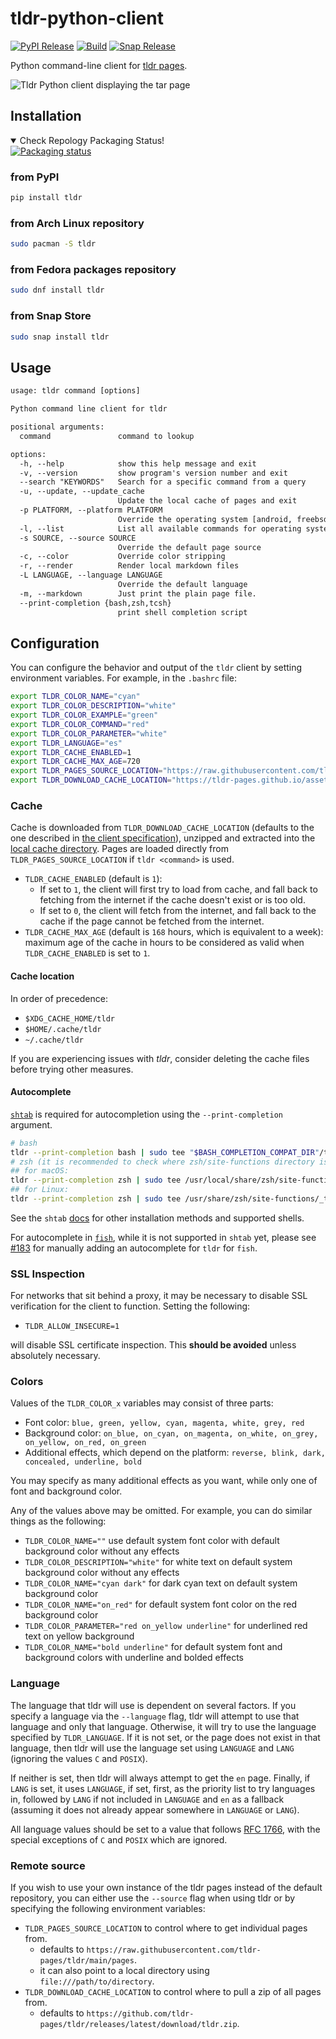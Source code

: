 # tldr-python-client

[![PyPI Release](https://img.shields.io/pypi/v/tldr.svg)](https://pypi.python.org/pypi/tldr)
[![Build](https://github.com/tldr-pages/tldr-python-client/workflows/Test/badge.svg?branch=main)](https://github.com/tldr-pages/tldr-python-client/actions?query=branch%3Amain)
[![Snap Release](https://snapcraft.io/tldr/badge.svg)](https://snapcraft.io/tldr)

Python command-line client for [tldr pages](https://github.com/tldr-pages/tldr).

![Tldr Python client displaying the tar page](https://raw.github.com/tldr-pages/tldr-python-client/main/images/tldr-dark.png)

## Installation

<details open>
  <summary>Check Repology Packaging Status!</summary>
  <a href="https://repology.org/project/tldr-python-client/versions">
      <img src="https://repology.org/badge/vertical-allrepos/tldr-python-client.svg" alt="Packaging status">
  </a>
</details>

### from PyPI

```bash
pip install tldr
```

### from Arch Linux repository

```bash
sudo pacman -S tldr
```

### from Fedora packages repository

```bash
sudo dnf install tldr
```

### from Snap Store

```bash
sudo snap install tldr
```

## Usage

```txt
usage: tldr command [options]

Python command line client for tldr

positional arguments:
  command               command to lookup

options:
  -h, --help            show this help message and exit
  -v, --version         show program's version number and exit
  --search "KEYWORDS"   Search for a specific command from a query
  -u, --update, --update_cache
                        Update the local cache of pages and exit
  -p PLATFORM, --platform PLATFORM
                        Override the operating system [android, freebsd, linux, netbsd, openbsd, osx, sunos, windows, common]
  -l, --list            List all available commands for operating system
  -s SOURCE, --source SOURCE
                        Override the default page source
  -c, --color           Override color stripping
  -r, --render          Render local markdown files
  -L LANGUAGE, --language LANGUAGE
                        Override the default language
  -m, --markdown        Just print the plain page file.
  --print-completion {bash,zsh,tcsh}
                        print shell completion script
```

## Configuration

You can configure the behavior and output of the `tldr` client by setting environment variables. For example, in the `.bashrc` file:

```bash
export TLDR_COLOR_NAME="cyan"
export TLDR_COLOR_DESCRIPTION="white"
export TLDR_COLOR_EXAMPLE="green"
export TLDR_COLOR_COMMAND="red"
export TLDR_COLOR_PARAMETER="white"
export TLDR_LANGUAGE="es"
export TLDR_CACHE_ENABLED=1
export TLDR_CACHE_MAX_AGE=720
export TLDR_PAGES_SOURCE_LOCATION="https://raw.githubusercontent.com/tldr-pages/tldr/main/pages"
export TLDR_DOWNLOAD_CACHE_LOCATION="https://tldr-pages.github.io/assets/tldr.zip"
```

### Cache

Cache is downloaded from `TLDR_DOWNLOAD_CACHE_LOCATION` (defaults to the one described in [the client specification](https://github.com/tldr-pages/tldr/blob/main/CLIENT-SPECIFICATION.md#caching)), unzipped and extracted into the [local cache directory](#cache-location). Pages are loaded directly from `TLDR_PAGES_SOURCE_LOCATION` if `tldr <command>` is used.

- `TLDR_CACHE_ENABLED` (default is `1`):
  - If set to `1`, the client will first try to load from cache, and fall back to fetching from the internet if the cache doesn't exist or is too old.
  - If set to `0`, the client will fetch from the internet, and fall back to the cache if the page cannot be fetched from the internet.
- `TLDR_CACHE_MAX_AGE` (default is `168` hours, which is equivalent to a week): maximum age of the cache in hours to be considered as valid when `TLDR_CACHE_ENABLED` is set to `1`.

#### Cache location

In order of precedence:

- `$XDG_CACHE_HOME/tldr`
- `$HOME/.cache/tldr`
- `~/.cache/tldr`

If you are experiencing issues with *tldr*, consider deleting the cache files before trying other measures.

#### Autocomplete

[`shtab`](https://pypi.org/project/shtab) is required for autocompletion using the `--print-completion` argument.

```bash
# bash
tldr --print-completion bash | sudo tee "$BASH_COMPLETION_COMPAT_DIR"/tldr
# zsh (it is recommended to check where zsh/site-functions directory is located)
## for macOS:
tldr --print-completion zsh | sudo tee /usr/local/share/zsh/site-functions/_tldr
## for Linux:
tldr --print-completion zsh | sudo tee /usr/share/zsh/site-functions/_tldr
```

See the `shtab` [docs](https://pypi.org/project/shtab/#usage) for other installation methods and
supported shells.

For autocomplete in [`fish`](https://fishshell.com/), while it is not supported in `shtab` yet,
please see [#183](https://github.com/tldr-pages/tldr-python-client/issues/183) for manually adding
an autocomplete for `tldr` for `fish`.

### SSL Inspection

For networks that sit behind a proxy, it may be necessary to disable SSL verification for the client to function. Setting the following:

- `TLDR_ALLOW_INSECURE=1`

will disable SSL certificate inspection. This __should be avoided__ unless absolutely necessary.

### Colors

Values of the `TLDR_COLOR_x` variables may consist of three parts:

- Font color: `blue, green, yellow, cyan, magenta, white, grey, red`
- Background color: `on_blue, on_cyan, on_magenta, on_white, on_grey, on_yellow, on_red, on_green`
- Additional effects, which depend on the platform: `reverse, blink, dark, concealed, underline, bold`

You may specify as many additional effects as you want, while only one of font and background color.

Any of the values above may be omitted. For example, you can do similar things as the following:

- `TLDR_COLOR_NAME=""` use default system font color with default background color without any effects
- `TLDR_COLOR_DESCRIPTION="white"` for white text on default system background color without any effects
- `TLDR_COLOR_NAME="cyan dark"` for dark cyan text on default system background color
- `TLDR_COLOR_NAME="on_red"` for default system font color on the red background color
- `TLDR_COLOR_PARAMETER="red on_yellow underline"` for underlined red text on yellow background
- `TLDR_COLOR_NAME="bold underline"` for default system font and background colors with underline and bolded effects

### Language

The language that tldr will use is dependent on several factors. If you specify a language via the
`--language` flag, tldr will attempt to use that language and only that language. Otherwise, it will
try to use the language specified by `TLDR_LANGUAGE`. If it is not set, or the page does not exist in that language,
then tldr will use the
language set using `LANGUAGE` and `LANG` (ignoring the values `C` and `POSIX`).

If neither is set, then tldr will always attempt to get the `en` page. Finally, if `LANG` is set, it uses `LANGUAGE`, if set,
first, as the priority list to try languages in, followed by `LANG` if not included in `LANGUAGE`
and `en` as a fallback (assuming it does not already appear somewhere in `LANGUAGE` or `LANG`).

All language values should be set to a value that follows [RFC 1766](https://tools.ietf.org/html/rfc1766.html),
with the special exceptions of `C` and `POSIX` which are ignored.

### Remote source

If you wish to use your own instance of the tldr pages instead of the default repository, you
can either use the `--source` flag when using tldr or by specifying the following environment variables:

- `TLDR_PAGES_SOURCE_LOCATION` to control where to get individual pages from.
  - defaults to `https://raw.githubusercontent.com/tldr-pages/tldr/main/pages`.
  - it can also point to a local directory using `file:///path/to/directory`.
- `TLDR_DOWNLOAD_CACHE_LOCATION` to control where to pull a zip of all pages from.
  - defaults to `https://github.com/tldr-pages/tldr/releases/latest/download/tldr.zip`.
